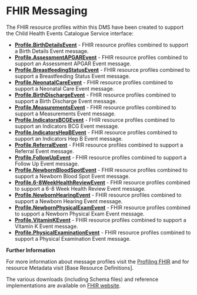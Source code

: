 # FHIR Messaging #

The FHIR resource profiles within this DMS have been created to support the Child Health Events Catalogue Service interface:

- **[Profile.BirthDetailsEvent]** - FHIR resource profiles combined to support a Birth Details Event message.
- **[Profile.AssessmentAPGAREvent]** - FHIR resource profiles combined to support an Assessment APGAR Event message.
- **[Profile.BreastfeedingStatusEvent]** - FHIR resource profiles combined to support a Breastfeeding Status Event message.
- **[Profile.NeonatalCareEvent]** - FHIR resource profiles combined to support a Neonatal Care Event message.
- **[Profile.BirthDischargeEvent]** - FHIR resource profiles combined to support a Birth Discharge Event message.
- **[Profile.MeasurementsEvent]** - FHIR resource profiles combined to support a Measurements Event message.
- **[Profile.IndicatorsBCGEvent]** - FHIR resource profiles combined to support an Indicators BCG Event message.
- **[Profile.IndicatorsHepBEvent]** - FHIR resource profiles combined to support an Indicators Hep B Event message.
- **[Profile.ReferralEvent]** - FHIR resource profiles combined to support a Referral Event message.
- **[Profile.FollowUpEvent]** - FHIR resource profiles combined to support a Follow Up Event message.
- **[Profile.NewbornBloodSpotEvent]** - FHIR resource profiles combined to support a Newborn Blood Spot Event message.
- **[Profile.6-8WeekHealthReviewEvent]** - FHIR resource profiles combined to support a 6-8 Week Health Review Event message.
- **[Profile.NewbornHearingEvent]** - FHIR resource profiles combined to support a Newborn Hearing Event message.
- **[Profile.NewbornPhysicalExamEvent]** - FHIR resource profiles combined to support a Newborn Physical Exam Event message.
- **[Profile.VitaminKEvent]** - FHIR resource profiles combined to support a Vitamin K Event message.
- **[Profile.PhysicalExaminationEvent]** - FHIR resource profiles combined to support a Physical Examination Event message. 
  
**Further Information**

For more information about message profiles visit the [Profiling FHIR] and for resource Metadata visit [Base Resource Definitions].

The various downloads (including Schema files) and reference implementations are available on [FHIR website]. 
 
[Profile.BirthDetailsEvent]: ../Profile.BirthDetailsEvent/Profile.BirthDetailsEvent.html
[Profile.AssessmentAPGAREvent]: ../Profile.AssessmentAPGAREvent/Profile.AssessmentAPGAREvent.html
[Profile.BreastfeedingStatusEvent]: ../Profile.BreastfeedingStatusEvent/Profile.BreastfeedingStatusEvent.html
[Profile.NeonatalCareEvent]: ../Profile.NeonatalCareEvent/Profile.NeonatalCareEvent.html
[Profile.BirthDischargeEvent]: ../Profile.BirthDischargeEvent/Profile.BirthDischargeEvent.html
[Profile.ReferralEvent]: ../Profile.ReferralEvent/Profile.ReferralEvent.html
[Profile.FollowUpEvent]: ../Profile.FollowUpEvent/Profile.FollowUpEvent.html
[Profile.MeasurementsEvent]: ../Profile.MeasurementsEvent/Profile.MeasurementsEvent.html
[Profile.IndicatorsBCGEvent]: ../Profile.IndicatorsBCGEvent/Profile.IndicatorsBCGEvent.html
[Profile.IndicatorsHepBEvent]: ../Profile.IndicatorsHepBEvent/Profile.IndicatorsHepBEvent.html
[Profile.NewbornBloodSpotEvent]: ../Profile.NewbornBloodSpotEvent/Profile.NewbornBloodSpotEvent.html
[Profile.NewbornHearingEvent]: ../Profile.NewbornHearingEvent/Profile.NewbornHearingEvent.html
[Profile.NewbornPhysicalExamEvent]: ../Profile.NewbornPhysicalExamEvent/Profile.NewbornPhysicalExamEvent.html
[Profile.6-8WeekHealthReviewEvent]: ../Profile.6-8WeekHealthReviewEvent/Profile.6-8WeekHealthReviewEvent.html
[Profile.VitaminKEvent]: ../Profile.VitaminKEvent/Profile.VitaminKEvent.html
[Profile.PhysicalExaminationEvent]: ../Profile.PhysicalExaminationEvent/Profile.PhysicalExaminationEvent.html

[Profiling FHIR]: http://hl7.org/fhir/profiling.html
[FHIR website]: http://hl7.org/fhir/index.html